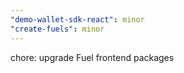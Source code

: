 ```yaml
---
"demo-wallet-sdk-react": minor
"create-fuels": minor
---
```


chore: upgrade Fuel frontend packages
